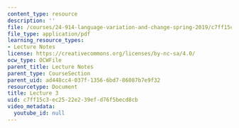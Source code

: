 ```yaml
---
content_type: resource
description: ''
file: /courses/24-914-language-variation-and-change-spring-2019/c7ff15c3ec2522e239efd76f5becd8cb_MIT24_914s19_lec3.pdf
file_type: application/pdf
learning_resource_types:
- Lecture Notes
license: https://creativecommons.org/licenses/by-nc-sa/4.0/
ocw_type: OCWFile
parent_title: Lecture Notes
parent_type: CourseSection
parent_uid: ad448cc4-037f-1356-6bd7-86087b7e9f32
resourcetype: Document
title: Lecture 3
uid: c7ff15c3-ec25-22e2-39ef-d76f5becd8cb
video_metadata:
  youtube_id: null
---
```

